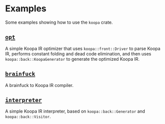 # Examples

Some examples showing how to use the `koopa` crate.

## [`opt`](opt)

A simple Koopa IR optimizer that uses `koopa::front::Driver` to parse Koopa IR, performs constant folding and dead code elimination, and then uses `koopa::back::KoopaGenerator` to generate the optimized Koopa IR.

## [`brainfuck`](brainfuck)

A brainfuck to Koopa IR compiler.

## [`interpreter`](interpreter)

A simple Koopa IR interpreter, based on `koopa::back::Generator` and `koopa::back::Visitor`.
